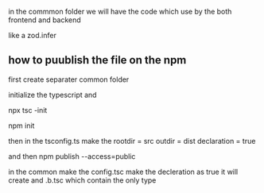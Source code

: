 in the commmon folder we will have the code which use by the both frontend and backend

like a zod.infer

## how to puublish the file on the npm

first create separater common folder

initialize the typescript and

npx tsc -init

npm init

then in the tsconfig.ts make the
rootdir = src
outdir = dist
declaration = true

and then npm publish --access=public

in the common make the config.tsc make the decleration as true it will create and .b.tsc which contain the only type
